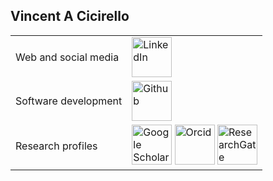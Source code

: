 ## Vincent A Cicirello

|     |     |
| --- | ------ |
| Web and social media | [<img alt="LinkedIn" src="https://www.cicirello.org/images/in.svg" height="64" width="64">](https://www.linkedin.com/in/vacicirello) |
| Software development | [<img alt="Github" src="https://www.cicirello.org/images/mark-github-16.svg" height="64" width="64">](https://github.com/cicirello) |
| Research profiles | [<img alt="Google Scholar" src="https://www.cicirello.org/images/gs.svg" height="64" width="64">](http://scholar.google.com/citations?user=wq4N1CoAAAAJ) [<img alt="Orcid" src="https://www.cicirello.org/images/orcid.svg" height="64" width="64">](https://orcid.org/0000-0003-1072-8559) [<img alt="ResearchGate" src="https://www.cicirello.org/images/rg.svg" height="64" width="64">](https://www.researchgate.net/profile/Vincent_Cicirello) |






<!--
**cicirello/cicirello** is a ✨ _special_ ✨ repository because its `README.md` (this file) appears on your GitHub profile.

Here are some ideas to get you started:

- 🔭 I’m currently working on ...
- 🌱 I’m currently learning ...
- 👯 I’m looking to collaborate on ...
- 🤔 I’m looking for help with ...
- 💬 Ask me about ...
- 📫 How to reach me: ...
- 😄 Pronouns: ...
- ⚡ Fun fact: ...
-->
